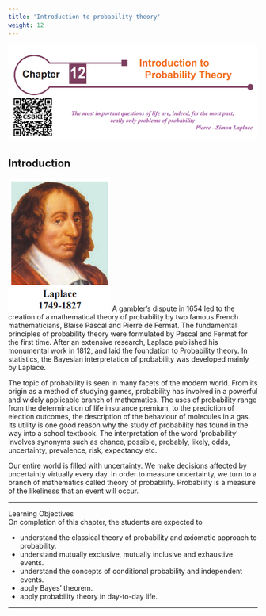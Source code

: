 ```yaml
---
title: 'Introduction to probability theory'
weight: 12
---
```



<!-- # Content Will be Added Soon -->
![header](header.png)
## Introduction
![laplace](Laplace.png "float-start")
A gambler’s dispute in 1654 led to the creation of a mathematical
theory of probability by two famous French mathematicians, Blaise
Pascal and Pierre de Fermat. The fundamental principles of probability
theory were formulated by Pascal and Fermat for the first time. After an
extensive research, Laplace published his monumental work in 1812,
and laid the foundation to Probability theory. In statistics, the Bayesian
interpretation of probability was developed mainly by Laplace.

The topic of probability is seen in many facets of the modern world.
From its origin as a method of studying games, probability has involved
in a powerful and widely applicable branch of mathematics. The uses of
probability range from the determination of life insurance premium, to the
prediction of election outcomes, the description of the behaviour of molecules in a gas. Its utility is
one good reason why the study of probability has found in the way into a school textbook.
The interpretation of the word ‘probability’ involves synonyms such as chance, possible, probably,
likely, odds, uncertainty, prevalence, risk, expectancy etc.

Our entire world is filled with uncertainty. We make decisions affected by uncertainty virtually
every day. In order to measure uncertainty, we turn to a branch of mathematics called theory of
probability. Probability is a measure of the likeliness that an event will occur. 

___
Learning Objectives  
On completion of this chapter, the students are expected to
- understand the classical theory of probability and axiomatic approach to probability.
- understand mutually exclusive, mutually inclusive and exhaustive events.
- understand the concepts of conditional probability and independent events.
- apply Bayes’ theorem.
- apply probability theory in day-to-day life.
___

